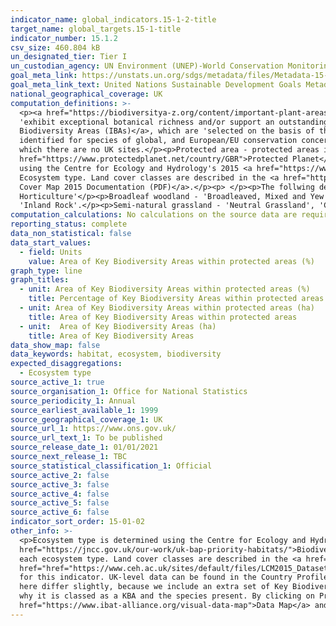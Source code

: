 ```yaml
---
indicator_name: global_indicators.15-1-2-title
target_name: global_targets.15-1-title
indicator_number: 15.1.2
csv_size: 460.804 kB
un_designated_tier: Tier I
un_custodian_agency: UN Environment (UNEP)-World Conservation Monitoring Centre (WCMC), UN Environment (UNEP)
goal_meta_link: https://unstats.un.org/sdgs/metadata/files/Metadata-15-01-02.pdf
goal_meta_link_text: United Nations Sustainable Development Goals Metadata (PDF 455 KB)
national_geographical_coverage: UK
computation_definitions: >-
  <p><a href="https://biodiversitya-z.org/content/important-plant-areas-ipa">Key Biodiversity Area</a> - Key Biodiversity Areas (KBAs) include 1) <a href="https://biodiversitya-z.org/content/important-plant-areas-ipa">Important Plant Areas</a>, which are natural or semi-natural sites that
  'exhibit exceptional botanical richness and/or support an outstanding assemblage of rare, threatened and/or endemic plant species and/or vegetation of high botanic value', 2) <a href="https://www.arcgis.com/home/item.html?id=c38f60f68f094f269d90db26b1381837">Important Bird and
  Biodiversity Areas (IBAs)</a>, which are 'selected on the basis of the bird numbers and species complements they hold. IBAs are particularly important for species that congregate in large numbers, such as wintering and passage waterbirds and breeding seabirds. Many sites have also been
  identified for species of global, and European/EU conservation concern.', and 3) Alliance for Zero Extinction sites, which contain '95% or more of the remaining population of one or more species listed as endangered or critically endangered on the IUCN Red List of Threatened Species' of
  which there are no UK sites.</p><p>Protected area - protected areas include Nature Reserves, National Parks, Areas of Outsatnding Natural Beauty (AONB), Sites of Special Scientific Interest (SSSI), Heritage Coast, and National Scenic Areas. For the full list of designations please see <a
  href="https://www.protectedplanet.net/country/GBR">Protected Planet</a>. Protected areas are taken from the World Database of Protected Areas (WDPA). Note that the data presented here do not include any Marine Protected Areas (MPAs).</p><p>Ecosystem type - Ecosystem type is determined
  using the Centre for Ecology and Hydrology's 2015 <a href="https://www.ceh.ac.uk/services/land-cover-map-2015">Land Cover Map (LCM2015)</a>. This uses satellite data to categorise land into land cover classes, which are further aggregated to 'aggregate classes', here referred to as
  Ecosystem type. Land cover classes are described in the <a href="https://data.jncc.gov.uk/data/0b7943ea-2eee-47a9-bd13-76d1d66d471f/JNCC-Report-307-SCAN-WEB.pdf">JNCC Report 307</a> and in the <a href="https://www.ceh.ac.uk/sites/default/files/LCM2015_Dataset_Documentation.pdf">Land
  Cover Map 2015 Documentation (PDF)</a>.</p><p> </p><p>The follwing definitions give the broad habitats included in each Ecosystem type, with notes in brackets. Where no definition is given, the boad habitat name is the same as the ecosystem type -</p><p>Arable - 'Arable and
  Horticulture'</p><p>Broadleaf woodland - 'Broadleaved, Mixed and Yew Woodland'</p><p>Coastal - 'Supra-littoral Rock', 'Littoral Rock' and 'Littoral Sediment' (including saltmarsh)</p><p>Mountain, heath, bog - 'Dwarf Shrub Heath' (including heather and heather grassland), 'Bog', and
  'Inland Rock'.</p><p>Semi-natural grassland - 'Neutral Grassland', 'Calcareous Grassland', 'Acid Grassland', and 'Fen, Marsh and Swamp'.</p>
computation_calculations: No calculations on the source data are required.
reporting_status: complete
data_non_statistical: false
data_start_values:
  - field: Units
    value: Area of Key Biodiversity Areas within protected areas (%)
graph_type: line
graph_titles:
  - unit: Area of Key Biodiversity Areas within protected areas (%)
    title: Percentage of Key Biodiversity Areas within protected areas
  - unit: Area of Key Biodiversity Areas within protected areas (ha)
    title: Area of Key Biodiversity Areas within protected areas
  - unit:  Area of Key Biodiversity Areas (ha)
    title: Area of Key Biodiversity Areas
data_show_map: false
data_keywords: habitat, ecosystem, biodiversity
expected_disaggregations:
  - Ecosystem type
source_active_1: true
source_organisation_1: Office for National Statistics
source_periodicity_1: Annual
source_earliest_available_1: 1999
source_geographical_coverage_1: UK
source_url_1: https://www.ons.gov.uk/
source_url_text_1: To be published
source_release_date_1: 01/01/2021
source_next_release_1: TBC
source_statistical_classification_1: Official
source_active_2: false
source_active_3: false
source_active_4: false
source_active_5: false
source_active_6: false
indicator_sort_order: 15-01-02
other_info: >-
  <p>Ecosystem type is determined using the Centre for Ecology and Hydrology's 2015 <a href="https://www.ceh.ac.uk/services/land-cover-map-2015">Land Cover Map (LCM2015)</a>. This uses satellite data to categorise land into land cover classes, which are based on the <a
  href="https://jncc.gov.uk/our-work/uk-bap-priority-habitats/">Biodiversity Action Plan (BAP) Broad Habitats</a>. Land cover classes are further aggregated to 'aggregate classes', here referred to as Ecosystem type.  See definitions (above) for the land cover classes that are included in
  each ecosystem type. Land cover classes are described in the <a href="https://data.jncc.gov.uk/data/0b7943ea-2eee-47a9-bd13-76d1d66d471f/JNCC-Report-307-SCAN-WEB.pdf">JNCC Report 307 (PDF)</a>. Please see the <a
  href="href="https://www.ceh.ac.uk/sites/default/files/LCM2015_Dataset_Documentation.pdf">Land Cover Map 2015 Documentation (PDF)</a> for methods.</p><p><a href="https://www.ibat-alliance.org/dashboard">The International Biodiversity Assessment Tool (IBAT)</a> reports international data
  for this indicator. UK-level data can be found in the Country Profiles, with further information included on Protected Area designation types, and IUCN management categories. To view these you will need to create a log in but this is free to do. Please note that the figures we present
  here differ slightly, because we include an extra set of Key Biodiversity Areas (KBAs), namely Important Plant Areas. IBAT gives the option to view individula KBAs and Protected Areas on a map - by clicking on KBAs, and then on the name of the area the user is given more information on
  why it is classed as a KBA and the species present. By clicking on Protected Areas, and then on the name of the area, the user is taken to the individual area on <a href="https://www.protectedplanet.net/en/search-areas?geo_type=site">Protected Planet</a>. To use the map go to <a
  href="https://www.ibat-alliance.org/visual-data-map">Data Map</a> and make selections in Apply Layers.</p><p> Data follows the UN specification for this indicator. This indicator has not been identified in collaboration with topic experts.
---
```

